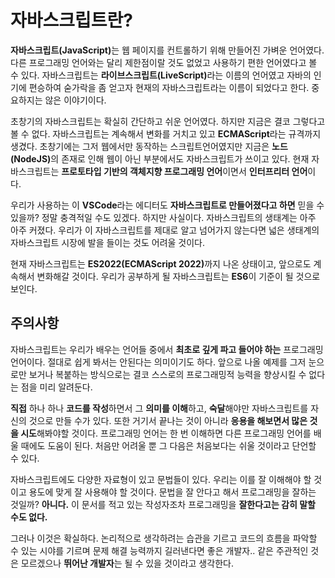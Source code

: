 # 자바스크립트란?
<strong>자바스크립트(JavaScript)</strong>는 웹 페이지를 컨트롤하기 위해 만들어진 가벼운 언어였다. 다른 프로그래밍 언어와는 달리 제한점이랄 것도 없었고 사용하기 편한 언어였다고 볼 수 있다. 자바스크립트는 <strong>라이브스크립트(LiveScript)</strong>라는 이름의 언어였고 자바의 인기에 편승하여 숟가락을 좀 얻고자 현재의 자바스크립트라는 이름이 되었다고 한다. 중요하지는 않은 이야기이다.

초창기의 자바스크립트는 확실히 간단하고 쉬운 언어였다. 하지만 지금은 결코 그렇다고 볼 수 없다. 자바스크립트는 계속해서 변화를 거치고 있고 **ECMAScript**라는 규격까지 생겼다. 초창기에는 그저 웹에서만 동작하는 스크립트언어였지만 지금은 <strong>노드(NodeJS)</strong>의 존재로 인해 웹이 아닌 부분에서도 자바스크립트가 쓰이고 있다. 현재 자바스크립트는 **프로토타입 기반의 객체지향 프로그래밍 언어**이면서 **인터프리터 언어**이다.

우리가 사용하는 이 **VSCode**라는 에디터도 **자바스크립트로 만들어졌다고 하면** 믿을 수 있을까? 정말 충격적일 수도 있겠다. 하지만 사실이다. 자바스크립트의 생태계는 아주 아주 커졌다. 우리가 이 자바스크립트를 제대로 알고 넘어가지 않는다면 넓은 생태계의 자바스크립트 시장에 발을 들이는 것도 어려울 것이다.

현재 자바스크립트는 <strong>ES2022(ECMAScript 2022)</strong>까지 나온 상태이고, 앞으로도 계속해서 변화해갈 것이다. 우리가 공부하게 될 자바스크립트는 **ES6**이 기준이 될 것으로 보인다.

## 주의사항
자바스크립트는 우리가 배우는 언어들 중에서 **최초로 깊게 파고 들어야 하는** 프로그래밍 언어이다. 절대로 쉽게 봐서는 안된다는 의미이기도 하다. 앞으로 나올 예제를 그저 눈으로만 보거나 복붙하는 방식으로는 결코 스스로의 프로그래밍적 능력을 향상시킬 수 없다는 점을 미리 알려둔다.

**직접** 하나 하나 **코드를 작성**하면서 그 **의미를 이해**하고, **숙달**해야만 자바스크립트를 자신의 것으로 만들 수가 있다. 또한 거기서 끝나는 것이 아니라 **응용을 해보면서 많은 것을 시도**해봐야할 것이다. 프로그래밍 언어는 한 번 이해하면 다른 프로그래밍 언어를 배울 때에도 도움이 된다. 처음만 어려울 뿐 그 다음은 처음보다는 쉬울 것이라고 단언할 수 있다.

자바스크립트에도 다양한 자료형이 있고 문법들이 있다. 우리는 이를 잘 이해해야 할 것이고 용도에 맞게 잘 사용해야 할 것이다. 문법을 잘 안다고 해서 프로그래밍을 잘하는 것일까? **아니다.** 이 문서를 적고 있는 작성자조차 프로그래밍을 **잘한다고는 감히 말할 수도 없다.**

그러나 이것은 확실하다. 논리적으로 생각하려는 습관을 기르고 코드의 흐름을 파악할 수 있는 시야를 기르며 문제 해결 능력까지 길러낸다면 좋은 개발자.. 같은 주관적인 것은 모르겠으나 **뛰어난 개발자**는 될 수 있을 것이라고 생각한다.